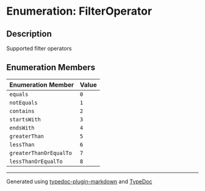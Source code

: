 # Enumeration: FilterOperator

## Description

Supported filter operators

## Enumeration Members

| Enumeration Member | Value |
| :------ | :------ |
| `equals` | `0` |
| `notEquals` | `1` |
| `contains` | `2` |
| `startsWith` | `3` |
| `endsWith` | `4` |
| `greaterThan` | `5` |
| `lessThan` | `6` |
| `greaterThanOrEqualTo` | `7` |
| `lessThanOrEqualTo` | `8` |

***

Generated using [typedoc-plugin-markdown](https://www.npmjs.com/package/typedoc-plugin-markdown) and [TypeDoc](https://typedoc.org/)
